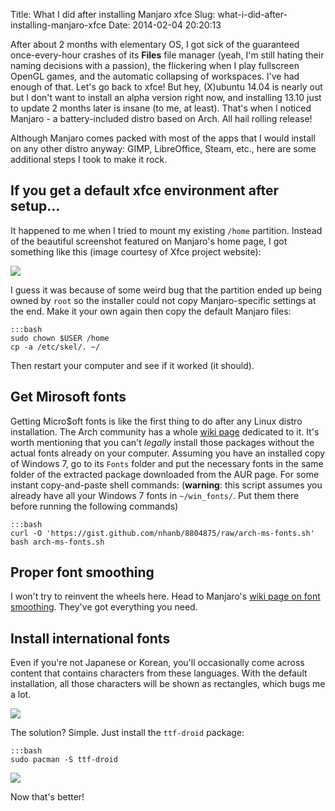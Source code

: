 Title: What I did after installing Manjaro xfce
Slug: what-i-did-after-installing-manjaro-xfce
Date: 2014-02-04 20:20:13

After about 2 months with elementary OS, I got sick of the guaranteed once-every-hour crashes of
its **Files** file manager (yeah, I'm still hating their naming decisions with a passion), the
flickering when I play fullscreen OpenGL games, and the automatic collapsing of workspaces. I've
had enough of that. Let's go back to xfce! But hey, (X)ubuntu 14.04 is nearly out but I don't want
to install an alpha version right now, and installing 13.10 just to update 2 months later is insane
(to me, at least). That's when I noticed Manjaro - a battery-included distro based on Arch. All
hail rolling release!

Although Manjaro comes packed with most of the apps that I would install on any other distro
anyway: GIMP, LibreOffice, Steam, etc., here are some additional steps I took to make it rock.

## If you get a default xfce environment after setup...

It happened to me when I tried to mount my existing `/home` partition. Instead of the beautiful
screenshot featured on Manjaro's home page, I got something like this (image courtesy of Xfce
project website):

![](/images/xfce_default.jpg)

I guess it was because of some weird bug that the partition ended up being owned by `root` so the
installer could not copy Manjaro-specific settings at the end. Make it your own again then copy the
default Manjaro files:

    :::bash
    sudo chown $USER /home
    cp -a /etc/skel/. ~/

Then restart your computer and see if it worked (it should).

## Get Mirosoft fonts

Getting Micro$oft fonts is like the first thing to do after any Linux distro installation. The Arch
community has a whole [wiki page][1] dedicated to it. It's worth mentioning that you can't
*legally* install those packages without the actual fonts already on your computer. Assuming you
have an installed copy of Windows 7, go to its `Fonts` folder and put the necessary fonts in the
same folder of the extracted package downloaded from the AUR page. For some instant copy-and-paste
shell commands: (**warning**: this script assumes you already have all your Windows 7 fonts in
`~/win_fonts/`. Put them there before running the following commands)

    :::bash
    curl -O 'https://gist.github.com/nhanb/8804875/raw/arch-ms-fonts.sh'
    bash arch-ms-fonts.sh

## Proper font smoothing

I won't try to reinvent the wheels here. Head to Manjaro's [wiki page on font smoothing][2].
They've got everything you need.

## Install international fonts

Even if you're not Japanese or Korean, you'll occasionally come across content that contains
characters from these languages. With the default installation, all those characters will be shown
as rectangles, which bugs me a lot.

![](/images/jap_font_none.png)

The solution? Simple. Just install the `ttf-droid` package:

    :::bash
    sudo pacman -S ttf-droid

![](/images/jap_font_done.png)

Now that's better!

[1]: https://wiki.archlinux.org/index.php/MS_Fonts
[2]: http://wiki.manjaro.org/index.php?title=Improve_Font_Rendering
